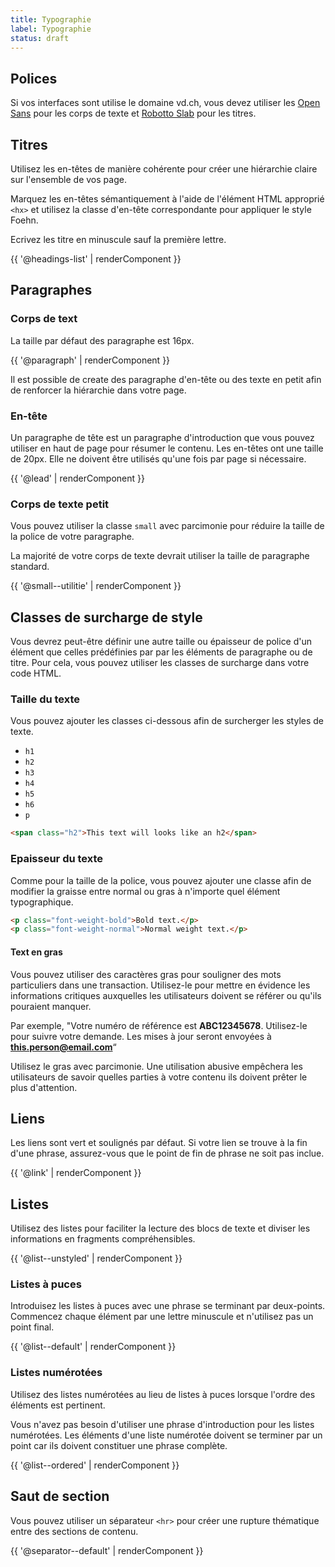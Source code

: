 ```yaml
---
title: Typographie
label: Typographie
status: draft
---
```


## Polices

Si vos interfaces sont utilise le domaine vd.ch, vous devez utiliser les [Open
Sans](https://fonts.google.com/specimen/Open+Sans) pour les corps de texte et
[Robotto Slab](https://fonts.google.com/specimen/Roboto+Slab) pour les titres.

## Titres

Utilisez les en-têtes de manière cohérente pour créer une hiérarchie claire sur
l'ensemble de vos page.

Marquez les en-têtes sémantiquement à l'aide de l'élément HTML approprié `<hx>`
et utilisez la classe d'en-tête correspondante pour appliquer le style Foehn.

Ecrivez les titre en minuscule sauf la première lettre.

{{ '@headings-list' | renderComponent }}

## Paragraphes

### Corps de text

La taille par défaut des paragraphe est 16px.

{{ '@paragraph' | renderComponent }}

Il est possible de create des paragraphe d'en-tête ou des texte en petit afin
de renforcer la hiérarchie dans votre page.

### En-tête

Un paragraphe de tête est un paragraphe d'introduction que vous pouvez utiliser
en haut de page pour résumer le contenu. Les en-têtes ont une taille de 20px.
Elle ne doivent être utilisés qu'une fois par page si nécessaire.

{{ '@lead' | renderComponent }}

### Corps de texte petit

Vous pouvez utiliser la classe `small` avec parcimonie pour réduire la taille de
la police de votre paragraphe.

La majorité de votre corps de texte devrait utiliser la taille de paragraphe
standard.

{{ '@small--utilitie' | renderComponent }}

## Classes de surcharge de style

Vous devrez peut-être définir une autre taille ou épaisseur de police d'un
élément que celles prédéfinies par par les éléments de paragraphe ou de titre.
Pour cela, vous pouvez utiliser les classes de surcharge dans votre code HTML.

### Taille du texte

Vous pouvez ajouter les classes ci-dessous afin de surcherger les styles de
texte.
- `h1`
- `h2`
- `h3`
- `h4`
- `h5`
- `h6`
- `p`

```html
<span class="h2">This text will looks like an h2</span>
```

### Epaisseur du texte

Comme pour la taille de la police, vous pouvez ajouter une classe afin de
modifier la graisse entre normal ou gras à n'importe quel élément typographique.

```html
<p class="font-weight-bold">Bold text.</p>
<p class="font-weight-normal">Normal weight text.</p>
```

#### Text en gras

Vous pouvez utiliser des caractères gras pour souligner des mots particuliers
dans une transaction. Utilisez-le pour mettre en évidence les informations
critiques auxquelles les utilisateurs doivent se référer ou qu'ils pouraient
manquer.

Par exemple, "Votre numéro de référence est **ABC12345678**. Utilisez-le pour
suivre votre demande. Les mises à jour seront envoyées à
**this.person@email.com**“

Utilisez le gras avec parcimonie. Une utilisation abusive empêchera les
utilisateurs de savoir quelles parties à votre contenu ils doivent prêter le
plus d'attention.

## Liens

Les liens sont vert et soulignés par défaut. Si votre lien se trouve à la fin
d'une phrase, assurez-vous que le point de fin de phrase ne soit pas inclue.

{{ '@link' | renderComponent }}

## Listes

Utilisez des listes pour faciliter la lecture des blocs de texte et diviser les
informations en fragments compréhensibles.

{{ '@list--unstyled' | renderComponent }}

### Listes à puces

Introduisez les listes à puces avec une phrase se terminant par deux-points.
Commencez chaque élément par une lettre minuscule et n'utilisez pas
un point final.

{{ '@list--default' | renderComponent }}

### Listes numérotées

Utilisez des listes numérotées au lieu de listes à puces lorsque l'ordre des
éléments est pertinent.

Vous n'avez pas besoin d'utiliser une phrase d'introduction pour les listes
numérotées. Les éléments d'une liste numérotée doivent se terminer par un point
car ils doivent constituer une phrase complète.

{{ '@list--ordered' | renderComponent }}

## Saut de section

Vous pouvez utiliser un séparateur `<hr>` pour
créer une rupture thématique entre des sections de contenu. 

{{ '@separator--default' | renderComponent }}
